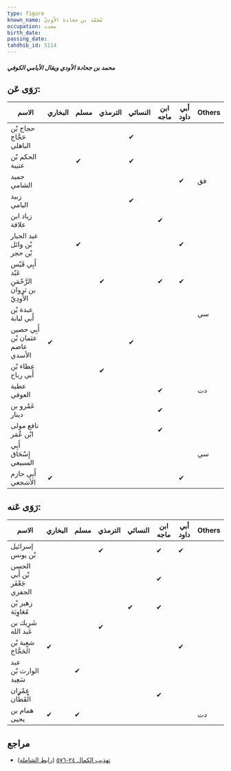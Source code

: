 ```yaml
---
type: figure
known_name: مُحَمَّد بن جحادة الأَودِيّ
occupation: محدث
birth_date:
passing_date:
tahdhib_id: 5114
---
```

##### محمد بن جحادة الأودي ويقال الأيامي الكوفي

## رَوَى عَن:
| الاسم                                            | البخاري | مسلم | الترمذي | النسائي | ابن ماجه | أبي داود | Others |
| ------------------------------------------------ | ------- | ---- | ------- | ------- | -------- | -------- | ------ |
| حجاج بْن حَجَّاج الباهلي                         |         |      |         | ✔       |          |          |        |
| الحكم بْن عتيبة                                  |         | ✔    |         | ✔       |          |          |        |
| حميد الشامي                                      |         |      |         |         |          | ✔        | فق     |
| زبيد اليامي                                      |         |      |         | ✔       |          |          |        |
| زياد ابن علاقة                                   |         |      |         |         | ✔        |          |        |
| عبد الجبار بْن وائل بْن حجر                      |         | ✔    |         |         |          | ✔        |        |
| أَبِي قَيْس عَبْد الرَّحْمَنِ بن ثروان الأَودِيّ |         |      | ✔       |         | ✔        | ✔        |        |
| عبدة بْن أَبي لبابة                              |         |      |         |         |          |          | سي     |
| أَبِي حصين عثمان بْن عاصم الأسدي                 | ✔       |      |         | ✔       |          |          |        |
| عطاء بْن أَبي رباح                               |         |      | ✔       |         |          |          |        |
| عطية العوفي                                      |         |      |         |         | ✔        |          | دت     |
| عَمْرو بن دينار                                  |         |      |         |         | ✔        |          |        |
| نافع مولى ابْن عُمَر                             |         |      |         |         | ✔        |          |        |
| أَبِي إِسْحَاق السبيعي                           |         |      |         |         |          |          | سي     |
| أَبِي حازم الأشجعي                               | ✔       |      |         |         |          | ✔        |        |
## رَوَى عَنه:
| الاسم                         | البخاري | مسلم | الترمذي | النسائي | ابن ماجه | أبي داود | Others |
| ----------------------------- | ------- | ---- | ------- | ------- | -------- | -------- | ------ |
| إسرائيل بْن يونس              |         |      | ✔       |         | ✔        | ✔        |        |
| الحسن بْن أَبي جَعْفَر الجفري |         |      |         |         | ✔        |          |        |
| زهير بْن مُعَاوِيَة           |         |      |         | ✔       | ✔        |          |        |
| شَرِيك بن عَبد الله           |         |      | ✔       |         |          |          |        |
| شعبة بْن الْحَجَّاج           | ✔       |      |         |         |          | ✔        |        |
| عبد الوارث بْن سَعِيد         |         | ✔    |         |         |          |          |        |
| عِمْران الْقَطَّان            |         |      |         |         | ✔        |          |        |
| همام بن يحيى                  | ✔       | ✔    |         |         |          |          | دت     |
## مراجع
- [تهذيب الكمال ٢٤-٥٧٦](obsidian://open?vault=Tahdhib-al-Kamal&file=Figures/٥١١٤-محمد%20بن%20جحادة%20الأودي%20ويقال%20الأيامي%20الكوفي) ([رابط الشاملة](https://shamela.ws/book/3722/13088))